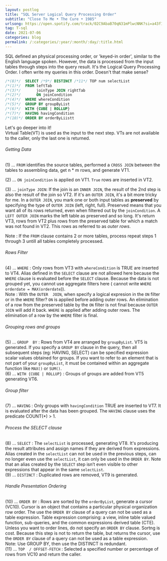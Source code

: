 ```yaml
---
layout: postlog
title: "SQL Server Logical Query Processing Order"
subtitle: "Close To Me • The Cure • 1985"
urlsong: https://open.spotify.com/track/02C9AbaB70qN31mPlwcNNK?si=a43f1df73e084934
tag: T-sql
date: 2021-07-06
categories: blog
permalink: /:categories/:year/:month/:day/:title.html
---
```


SQL defined an physical processing order, or 'keyed-in order', similar to the English language spoken. However, the data is processed from the input tables through steps into the query result. It's the Logical Query Processing Order. I often write my queries in this order. Doesn't that make sense? 

```sql
/*(8)*/  SELECT /*9*/ DISTINCT /*11*/ TOP num selectList
/*(1)*/  FROM leftTab
/*(3)*/       joinType JOIN rightTab
/*(2)*/       ON joinCondition
/*(4)*/  WHERE whereCondition
/*(5)*/  GROUP BY groupByList
/*(6)*/  WITH {CUBE | ROLLUP}
/*(7)*/  HAVING havingCondition
/*(10)*/ ORDER BY orderByLiistt

``` 
Let's go deeper into it!  
Virtual Table(VT) is used as the input to the next step. VTs are not available to the caller, only the last one is returned.
###### Getting Data
(1) ... `FROM` identifies the source tables, performed a `CROSS JOIN` between the tables to assembling data, get n * m rows, and generate VT1.  

(2) ... `ON joinCondition` is applied on VT1. `True` rows are inserted in VT2.  

(3)  ... `joinType JOIN`: If the join is an `INNER JOIN`, the result of the 2nd step is also the result of the join so VT2.
If it's an `OUTER JOIN`, it's a bit more tricky for me. In a `OUTER JOIN`, you mark one or both input tables as **preserved** by specifying the type of `OUTER JOIN` (left, right, full).   Preserved means that you want all of its rows returned, even when filtered out by the `joinCondition`. A `LEFT OUTER JOIN` marks the left table as preserved and so long. It's return VT3, rows from VT2 plus rows from the preserved table for which a match was not found in VT2. This rows as referred to as *outer rows*. 

Note : If the `FROM` clause contains 2 or more tables, process repeat steps 1  through 3 untill all tables completely processed. 

###### Rows Filter
(4) ... `WHERE` : Only  rows from VT3 with `whereCondition` is TRUE are inserted to VT4. Alias defined in the `SELECT` clause are not allowed here because the `WHERE` clause  is evaluated before the `SELECT` clause. Because the data is not grouped yet, you cannot use aggregate filters here ( cannot write `WHERE orderdate = MAX(orderdate`)).      
Note : With the `OUTER  JOIN`, when specify a logical expresion  in  the `ON` filter  or in the `WHERE` filter? `ON` is applied before adding outer rows. An elimination of a row from the preserved table by the `ON` filter is not final because `OUTER JOIN` will add it back. `WHERE` is applied after adding outer rows. The elimination of a row by the `WHERE` filter is final.  

###### Grouping rows and groups
(5) ... `GROUP  BY` : Rows from VT4 are arranged by `groupByList`. VT5 is generated. If you specify a `GROUP BY` clause in the query, then all subsequent steps (eg: HAVING, SELECT) can be specified expression scalar values obtained for groups. If you want to refer to an element that is not part of your `groupByList`, it must be contained within an aggregate function like `MAX()` or `SUM()`.   
(6) ... `WITH {CUBE | ROLLUP}` : Groups of groups are added from VT5 generating VT6.

###### Group filter
(7) ... `HAVING` : Only groups with `havingCondition` TRUE are inserted to VT7. It is evaluated after the data has been grouped. The `HAVING` clause uses the predicate COUNT(*) > 1.

###### Process the SELECT clause
(8) ... `SELECT` : The `selectList` is processed, generating VT8. It's producing the result attributes and assign names if they are derived from expressions. Alias created in the `selectList` can not be used in the previous steps, can no longer even use the `selectList`, it can only be used in the `ORDER BY`. Note that an alias created by the `SELECT` step isn’t even visible to other expressions that appear in the same `selectList`.   
(9) ... `DISTINCT` :  Duplicated rows are removed, VT9  is generated.

###### Handle Presentation Ordering
(10) ... `ORDER BY` : Rows are sorted by the `orderByList`, generate a cursor (VC10). Cursor is an object that contains a particular physical organization row order. The use the `ORDER BY` clause of a query can not be used as a table expression. Table expression comprising: a view, inline table valued function, sub-queries, and the common expressions derived table (CTE).   Unless you want to order lines, do not specify an `ORDER BY` clause. Sortng is cost. Because this step is not to return the table, but returns the cursor, use the `ORDER BY` clause of a query can not be used as a table expression.    
Note: Use GROUP BY, then use the DISTINCT is redundant.   
(11) ... `TOP  / OFFSET-FETCH`  :  Selected a specified number  or percentage of rows from VC10 and return the caller.

